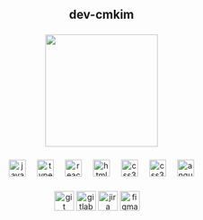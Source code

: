 <h2 align="center"> dev-cmkim </h2>

###

<div align="center">
  <img width=200  src="https://github.com/user-attachments/assets/2dda1749-daae-4609-a485-bbb3f186e8db" alt="" />
</div>

###

<div align="center">
  <img src="https://cdn.jsdelivr.net/gh/devicons/devicon/icons/javascript/javascript-original.svg" height="30" alt="javascript logo"  />
  <img width="12" />
  <img src="https://cdn.jsdelivr.net/gh/devicons/devicon/icons/typescript/typescript-original.svg" height="30" alt="typescript logo"  />
  <img width="12" />
  <img src="https://cdn.jsdelivr.net/gh/devicons/devicon/icons/react/react-original.svg" height="30" alt="react logo"  />
  <img width="12" />
  <img src="https://cdn.jsdelivr.net/gh/devicons/devicon/icons/html5/html5-original.svg" height="30" alt="html5 logo"  />
  <img width="12" />
  <img src="https://cdn.jsdelivr.net/gh/devicons/devicon/icons/css3/css3-original.svg" height="30" alt="css3 logo"  />
  <img width="12" />
 <img src="https://cdn.jsdelivr.net/gh/devicons/devicon@latest/icons/vuejs/vuejs-original.svg" height="30" alt="css3 logo" />
 <img width="12" />
<img src="https://cdn.jsdelivr.net/gh/devicons/devicon@latest/icons/angularjs/angularjs-original.svg" height="30" alt="angular logo" />

  
</div>

###

<div align="center">
  <img src="https://img.shields.io/static/v1?message=git&logo=git&label=&color=FF0000&logoColor=white&labelColor=&style=for-the-badge" height="35" alt="git logo"  />
  <img src="https://img.shields.io/static/v1?message=gitlab&logo=gitlab&label=&color=D14836&logoColor=white&labelColor=&style=for-the-badge" height="35" alt="gitlab logo"  />
  <img src="https://img.shields.io/static/v1?message=jira&logo=jira&label=&color=0077B5&logoColor=white&labelColor=&style=for-the-badge" height="35" alt="jira logo"  />
  <img src="https://img.shields.io/static/v1?message=figma&logo=figma&label=&color=b902d1&logoColor=white&labelColor=&style=for-the-badge" height="35" alt="figma logo"  />
   <img width="12" />
</div>


###

